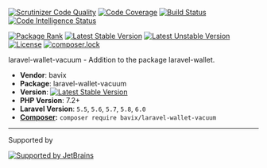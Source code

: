 [![Scrutinizer Code Quality](https://scrutinizer-ci.com/g/bavix/laravel-wallet-vacuum/badges/quality-score.png?b=master)](https://scrutinizer-ci.com/g/bavix/laravel-wallet-vacuum/?branch=master)
[![Code Coverage](https://scrutinizer-ci.com/g/bavix/laravel-wallet-vacuum/badges/coverage.png?b=master)](https://scrutinizer-ci.com/g/bavix/laravel-wallet-vacuum/?branch=master)
[![Build Status](https://scrutinizer-ci.com/g/bavix/laravel-wallet-vacuum/badges/build.png?b=master)](https://scrutinizer-ci.com/g/bavix/laravel-wallet-vacuum/build-status/master)
[![Code Intelligence Status](https://scrutinizer-ci.com/g/bavix/laravel-wallet-vacuum/badges/code-intelligence.svg?b=master)](https://scrutinizer-ci.com/code-intelligence)

[![Package Rank](https://phppackages.org/p/bavix/laravel-wallet-vacuum/badge/rank.svg)](https://packagist.org/packages/bavix/laravel-wallet-vacuum)
[![Latest Stable Version](https://poser.pugx.org/bavix/laravel-wallet-vacuum/v/stable)](https://packagist.org/packages/bavix/laravel-wallet-vacuum)
[![Latest Unstable Version](https://poser.pugx.org/bavix/laravel-wallet-vacuum/v/unstable)](https://packagist.org/packages/bavix/laravel-wallet-vacuum)
[![License](https://poser.pugx.org/bavix/laravel-wallet-vacuum/license)](https://packagist.org/packages/bavix/laravel-wallet-vacuum)
[![composer.lock](https://poser.pugx.org/bavix/laravel-wallet-vacuum/composerlock)](https://packagist.org/packages/bavix/laravel-wallet-vacuum)

laravel-wallet-vacuum - Addition to the package laravel-wallet.

* **Vendor**: bavix
* **Package**: laravel-wallet-vacuum
* **Version**: [![Latest Stable Version](https://poser.pugx.org/bavix/laravel-wallet-vacuum/v/stable)](https://packagist.org/packages/bavix/laravel-wallet-vacuum)
* **PHP Version**: 7.2+ 
* **Laravel Version**: `5.5`, `5.6`, `5.7`, `5.8`, `6.0`
* **[Composer](https://getcomposer.org/):** `composer require bavix/laravel-wallet-vacuum`

---
Supported by

[![Supported by JetBrains](https://cdn.rawgit.com/bavix/development-through/46475b4b/jetbrains.svg)](https://www.jetbrains.com/)
